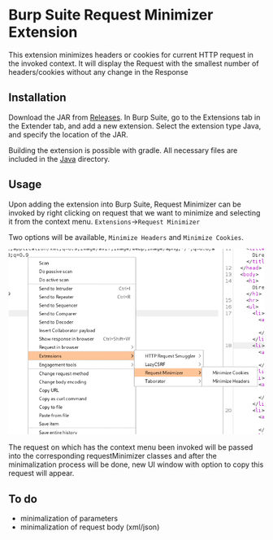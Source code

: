 # Burp Suite Request Minimizer Extension

This extension minimizes headers or cookies for current HTTP request in the invoked context. It will display the Request with the smallest number of headers/cookies without any change in the Response  

## Installation

Download the JAR from [Releases](https://github.com/r3l1v/RequestMinimizer/releases/). In Burp Suite, go to the Extensions tab in the Extender tab, and add a new extension. Select the extension type Java, and specify the location of the JAR.

Building the extension is possible with gradle. All necessary files are included in the [Java](https://github.com/r3l1v/RequestMinimizer/tree/main/Java) directory.

## Usage

Upon adding the extension into Burp Suite, Request Minimizer can be invoked by right clicking on request that we want to minimize and selecting it from the context menu. `Extensions`->`Request Minimizer`

Two options will be available, `Minimize Headers` and `Minimize Cookies`. 

![Context menu](./image/menu.png)

The request on which has the context menu been invoked will be passed into the corresponding requestMinimizer classes and after the minimalization process will be done, new UI window with option to copy this request will appear.

## To do 

- minimalization of parameters
- minimalization of request body (xml/json)